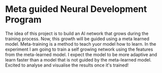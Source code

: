 # Meta guided Neural Development Program

The idea of this project is to build an AI network that grows during the training process. Now, this growth will be guided using a meta learned model. Meta-training is a method to teach yuor model how to learn. In the experiment I am going to train a self growing network using the features from the meta-learned model. I expect the model to be more adaptive and learn faster than a model that is not guided by the meta-learned model. Excited to analyse and visualise the results once it's trained!
